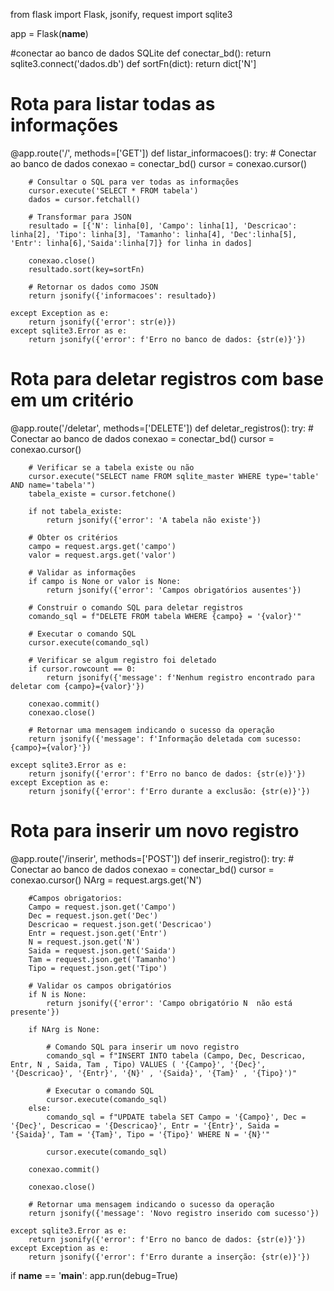 from flask import Flask, jsonify, request
import sqlite3

app = Flask(__name__)

#conectar ao banco de dados SQLite
def conectar_bd():
    return sqlite3.connect('dados.db')
def sortFn(dict):
    return dict['N']

# Rota para listar todas as informações
@app.route('/', methods=['GET'])
def listar_informacoes():
    try:
        # Conectar ao banco de dados
        conexao = conectar_bd()
        cursor = conexao.cursor()

        # Consultar o SQL para ver todas as informações
        cursor.execute('SELECT * FROM tabela')
        dados = cursor.fetchall()

        # Transformar para JSON
        resultado = [{'N': linha[0], 'Campo': linha[1], 'Descricao': linha[2], 'Tipo': linha[3], 'Tamanho': linha[4], 'Dec':linha[5], 'Entr': linha[6],'Saida':linha[7]} for linha in dados]

        conexao.close()
        resultado.sort(key=sortFn)

        # Retornar os dados como JSON
        return jsonify({'informacoes': resultado})

    except Exception as e:
        return jsonify({'error': str(e)})
    except sqlite3.Error as e:
        return jsonify({'error': f'Erro no banco de dados: {str(e)}'})


# Rota para deletar registros com base em um critério
@app.route('/deletar', methods=['DELETE'])
def deletar_registros():
    try:
        # Conectar ao banco de dados
        conexao = conectar_bd()
        cursor = conexao.cursor()

        # Verificar se a tabela existe ou não
        cursor.execute("SELECT name FROM sqlite_master WHERE type='table' AND name='tabela'")
        tabela_existe = cursor.fetchone()

        if not tabela_existe:
            return jsonify({'error': 'A tabela não existe'})

        # Obter os critérios
        campo = request.args.get('campo')
        valor = request.args.get('valor')

        # Validar as informações
        if campo is None or valor is None:
            return jsonify({'error': 'Campos obrigatórios ausentes'})

        # Construir o comando SQL para deletar registros
        comando_sql = f"DELETE FROM tabela WHERE {campo} = '{valor}'"

        # Executar o comando SQL
        cursor.execute(comando_sql)

        # Verificar se algum registro foi deletado
        if cursor.rowcount == 0:
            return jsonify({'message': f'Nenhum registro encontrado para deletar com {campo}={valor}'})

        conexao.commit()
        conexao.close()

        # Retornar uma mensagem indicando o sucesso da operação
        return jsonify({'message': f'Informação deletada com sucesso: {campo}={valor}'})

    except sqlite3.Error as e:
        return jsonify({'error': f'Erro no banco de dados: {str(e)}'})
    except Exception as e:
        return jsonify({'error': f'Erro durante a exclusão: {str(e)}'})

# Rota para inserir um novo registro
@app.route('/inserir', methods=['POST'])
def inserir_registro():
    try:
        # Conectar ao banco de dados
        conexao = conectar_bd()
        cursor = conexao.cursor()
        NArg = request.args.get('N')

        #Campos obrigatorios:
        Campo = request.json.get('Campo')
        Dec = request.json.get('Dec')
        Descricao = request.json.get('Descricao')
        Entr = request.json.get('Entr')
        N = request.json.get('N')
        Saida = request.json.get('Saida')
        Tam = request.json.get('Tamanho')
        Tipo = request.json.get('Tipo')

        # Validar os campos obrigatórios
        if N is None:
            return jsonify({'error': 'Campo obrigatório N  não está presente'})

        if NArg is None:

            # Comando SQL para inserir um novo registro
            comando_sql = f"INSERT INTO tabela (Campo, Dec, Descricao, Entr, N , Saida, Tam , Tipo) VALUES ( '{Campo}', '{Dec}', '{Descricao}', '{Entr}', '{N}' , '{Saida}', '{Tam}' , '{Tipo}')"

            # Executar o comando SQL
            cursor.execute(comando_sql)
        else:
            comando_sql = f"UPDATE tabela SET Campo = '{Campo}', Dec = '{Dec}', Descricao = '{Descricao}', Entr = '{Entr}', Saida = '{Saida}', Tam = '{Tam}', Tipo = '{Tipo}' WHERE N = '{N}'"

            cursor.execute(comando_sql)

        conexao.commit()

        conexao.close()

        # Retornar uma mensagem indicando o sucesso da operação
        return jsonify({'message': 'Novo registro inserido com sucesso'})

    except sqlite3.Error as e:
        return jsonify({'error': f'Erro no banco de dados: {str(e)}'})
    except Exception as e:
        return jsonify({'error': f'Erro durante a inserção: {str(e)}'})

if __name__ == '__main__':
    app.run(debug=True)


